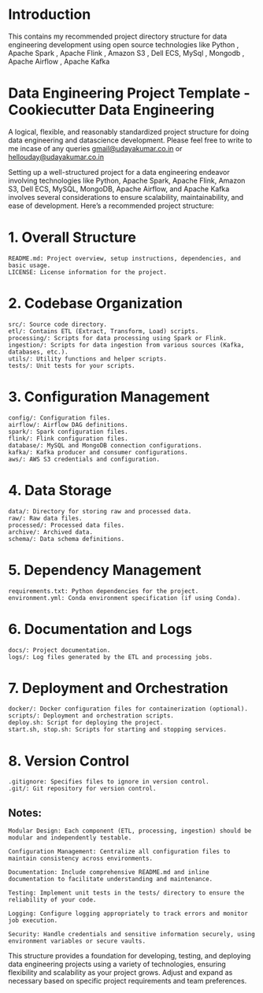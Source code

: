 # Introduction
This contains my recommended project directory structure for data engineering development using open source technologies like Python , Apache Spark , Apache Flink , Amazon S3 , Dell ECS, MySql , Mongodb , Apache Airflow , Apache Kafka

# Data Engineering Project Template - Cookiecutter Data Engineering
A logical, flexible, and reasonably standardized project structure for doing data engineering and datascience development. Please feel free to write to me incase of any queries gmail@udayakumar.co.in or hellouday@udayakumar.co.in

Setting up a well-structured project for a data engineering endeavor involving technologies like Python, Apache Spark, Apache Flink, Amazon S3, Dell ECS, MySQL, MongoDB, Apache Airflow, and Apache Kafka involves several considerations to ensure scalability, maintainability, and ease of development. Here’s a recommended project structure:

# 1. Overall Structure
    README.md: Project overview, setup instructions, dependencies, and basic usage.
    LICENSE: License information for the project.
    
# 2. Codebase Organization
    src/: Source code directory.
    etl/: Contains ETL (Extract, Transform, Load) scripts.
    processing/: Scripts for data processing using Spark or Flink.
    ingestion/: Scripts for data ingestion from various sources (Kafka, databases, etc.).
    utils/: Utility functions and helper scripts.
    tests/: Unit tests for your scripts.
# 3. Configuration Management
    config/: Configuration files.
    airflow/: Airflow DAG definitions.
    spark/: Spark configuration files.
    flink/: Flink configuration files.
    database/: MySQL and MongoDB connection configurations.
    kafka/: Kafka producer and consumer configurations.
    aws/: AWS S3 credentials and configuration.
    
# 4. Data Storage
    data/: Directory for storing raw and processed data.
    raw/: Raw data files.
    processed/: Processed data files.
    archive/: Archived data.
    schema/: Data schema definitions.
    
# 5. Dependency Management
    requirements.txt: Python dependencies for the project.
    environment.yml: Conda environment specification (if using Conda).
    
# 6. Documentation and Logs
    docs/: Project documentation.
    logs/: Log files generated by the ETL and processing jobs.
    
# 7. Deployment and Orchestration
    docker/: Docker configuration files for containerization (optional).
    scripts/: Deployment and orchestration scripts.
    deploy.sh: Script for deploying the project.
    start.sh, stop.sh: Scripts for starting and stopping services.
    
# 8. Version Control
    .gitignore: Specifies files to ignore in version control.
    .git/: Git repository for version control.
    
## Notes:
    Modular Design: Each component (ETL, processing, ingestion) should be modular and independently testable.
    
    Configuration Management: Centralize all configuration files to maintain consistency across environments.
    
    Documentation: Include comprehensive README.md and inline documentation to facilitate understanding and maintenance.
    
    Testing: Implement unit tests in the tests/ directory to ensure the reliability of your code.
    
    Logging: Configure logging appropriately to track errors and monitor job execution.
    
    Security: Handle credentials and sensitive information securely, using environment variables or secure vaults.

This structure provides a foundation for developing, testing, and deploying data engineering projects using a variety of technologies, ensuring flexibility and scalability as your project grows. Adjust and expand as necessary based on specific project requirements and team preferences.




